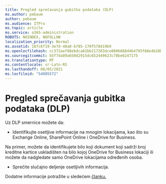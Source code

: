 ```yaml
---
title: Pregled sprečavanja gubitka podataka (DLP)
ms.author: pebaum
author: pebaum
ms.audience: ITPro
ms.topic: article
ms.service: o365-administration
ROBOTS: NOINDEX, NOFOLLOW
localization_priority: Normal
ms.assetid: 187c6f19-3e7d-48a0-b785-170f578419b9
ms.openlocfilehash: cc372aef88ebdca81bb217283dce0806888d4b4795f88e4b28bd36cc2c6f1c5f
ms.sourcegitcommit: b5f7da89a650d2915dc652449623c78be6247175
ms.translationtype: MT
ms.contentlocale: sr-Latn-RS
ms.lasthandoff: 08/05/2021
ms.locfileid: "54005572"
---
```

# <a name="data-loss-prevention-dlp-overview"></a>Pregled sprečavanja gubitka podataka (DLP)

Uz DLP smernice možete da:

- Identifikujte osetljive informacije na mnogim lokacijama, kao što su Exchange Online, SharePoint Online i OneDrive for Business.


Na primer, možete da identifikujete bilo koji dokument koji sadrži broj kreditne kartice uskladišten na bilo kojoj OneDrive for Business lokaciji ili možete da nadgledate samo OneDrive lokacijama određenih osoba.

- Sprečite slučajno deljenje osetljivih informacija.


Dodatne informacije potražite u sledećem [članku.](https://docs.microsoft.com/microsoft-365/compliance/data-loss-prevention-policies)

